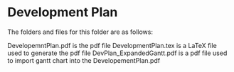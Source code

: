 # Development Plan

The folders and files for this folder are as follows:

DevelopemntPlan.pdf is the pdf file
DevelopmentPlan.tex is a LaTeX file used to generate the pdf file
DevPlan_ExpandedGantt.pdf is a pdf file used to import gantt chart into the DevelopementPlan.pdf
